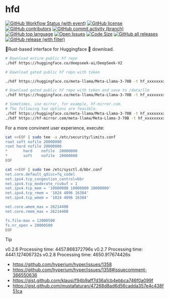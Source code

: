 # hfd

[![GitHub Workflow Status (with event)](https://img.shields.io/github/actions/workflow/status/AUTOM77/hfd/ci.yml)](https://github.com/AUTOM77/hfd/actions)
[![GitHub license](https://img.shields.io/github/license/AUTOM77/hfd)](./LICENSE)
[![GitHub contributors](https://img.shields.io/github/contributors/AUTOM77/hfd)](https://github.com/AUTOM77/hfd/graphs/contributors)
[![GitHub commit activity (branch)](https://img.shields.io/github/commit-activity/m/AUTOM77/hfd)](https://github.com/AUTOM77/hfd/commits)
[![GitHub top language](https://img.shields.io/github/languages/top/AUTOM77/hfd?logo=rust&label=)](./hfd-cli/Cargo.toml#L4)
[![Open Issues](https://img.shields.io/github/issues/AUTOM77/hfd)](https://github.com/AUTOM77/hfd/issues)
[![Code Size](https://img.shields.io/github/languages/code-size/AUTOM77/hfd)](.)
[![GitHub all releases](https://img.shields.io/github/downloads/AUTOM77/hfd/total?logo=github)](https://github.com/AUTOM77/hfd/releases)  
[![GitHub release (with filter)](https://img.shields.io/github/v/release/AUTOM77/hfd?logo=github)](https://github.com/AUTOM77/hfd/releases)


🎈Rust-based interface for Huggingface 🤗 download.

```sh
# Download entire public hf repo
./hdf https://huggingface.co/deepseek-ai/DeepSeek-V2

# Download gated public hf repo with token

./hdf https://huggingface.co/meta-llama/Meta-Llama-3-70B -t hf_xxxxxxxxxx

# Download gated public hf repo with token and save to /data/llm
./hdf https://huggingface.co/meta-llama/Meta-Llama-3-70B -t hf_xxxxxxxxxx -d /data/llm

# Sometimes, use mirror, for example, hf-mirror.com. 
# The following two options are feasible.
./hdf https://huggingface.co/meta-llama/Meta-Llama-3-70B -t hf_xxxxxxxxxx -d /data/llm -m hf-mirror.com
./hdf https://hf-mirror.com/meta-llama/Meta-Llama-3-70B -t hf_xxxxxxxxxx -d /data/llm
```

For a more convinent user experience, execute:

```sh
cat <<EOF | sudo tee -a /etc/security/limits.conf
root soft nofile 20000000
root hard nofile 20000000
*       hard    nofile  20000000
*       soft    nofile  20000000
EOF

cat <<EOF | sudo tee /etc/sysctl.d/bbr.conf
net.core.default_qdisc=fq_codel
net.ipv4.tcp_congestion_control=bbr
net.ipv4.tcp_moderate_rcvbuf = 1
net.ipv4.tcp_mem = '10000000 10000000 10000000'
net.ipv4.tcp_rmem = '1024 4096 16384'
net.ipv4.tcp_wmem = '1024 4096 16384'

net.core.wmem_max = 26214400
net.core.rmem_max = 26214400

fs.file-max = 12000500
fs.nr_open = 20000500
EOF
```

> [!TIP]
> v0.2.6 Processing time: 4457.868372796s
> v0.2.7 Processing time: 4441.127406732s
> v0.2.8 Processing time: 4650.917674426s

- https://github.com/hyperium/hyper/issues/1358
- https://github.com/hyperium/hyper/issues/1358#issuecomment-366550636
- https://gist.github.com/klausi/f94b9aff7d36a1cb4ebbca746f0a099f
- https://gist.github.com/mustafaturan/47268d8ad6d56cadda357e4c438f51ca

